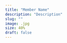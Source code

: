 ```yaml
---
title: "Member Name"
description: "Description"
slug: ""
image: .jpg
size: 40%
draft: false
---
```

